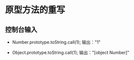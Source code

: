 # 原型方法的重写

## 控制台输入

- Number.prototype.toString.call(1);  输出："1"

- Object.prototype.toString.call(1);  输出："[object Number]"
